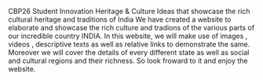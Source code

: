 CBP26
Student Innovation
Heritage & Culture
Ideas that showcase the rich cultural heritage and traditions of India
We have created a website to elaborate and showcase the rich culture and tradions of the various parts of our incredible country INDIA. In this website, we will make use of images , videos , descriptive texts as well as 
relative links to demonstrate the same. Moreover we will cover the details of every different state as well as social and cultural regions and their richness. So look froward to it and enjoy the website.
